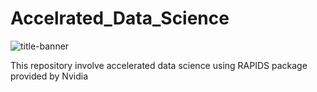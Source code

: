 # Accelrated_Data_Science
![title-banner](https://images.contentstack.io/v3/assets/blt71da4c740e00faaa/blt1fa6fb60a89f9305/61d61d2c8c8e757c1a014567/blog-RAPIDS-Tutorial_(1).jpg?format=webp)

This repository involve accelerated data science using RAPIDS package provided by Nvidia

